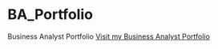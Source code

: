 # BA_Portfolio
Business Analyst Portfolio
[Visit my Business Analyst Portfolio](https://sites.google.com/view/your-site)
